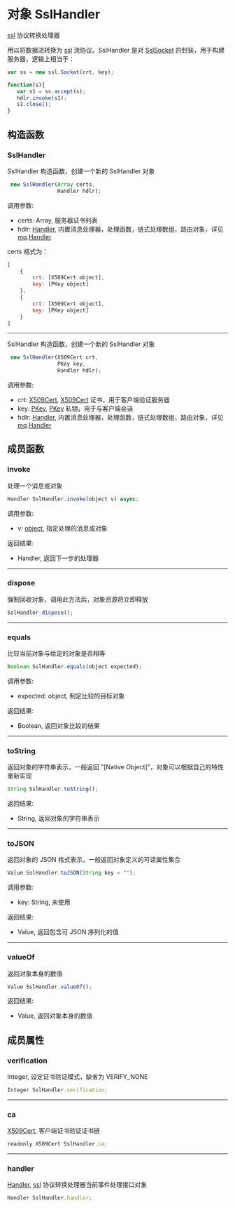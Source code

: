 # 对象 SslHandler
[ssl](../../module/ifs/ssl.md) 协议转换处理器

用以将数据流转换为 [ssl](../../module/ifs/ssl.md) 流协议。SslHandler 是对 [SslSocket](SslSocket.md) 的封装，用于构建服务器，逻辑上相当于：
```JavaScript
var ss = new ssl.Socket(crt, key);

function(s){
   var s1 = ss.accept(s);
   hdlr.invoke(s1);
   s1.close();
}
```

## 构造函数
        
### SslHandler
SslHandler 构造函数，创建一个新的 SslHandler 对象
```JavaScript
 new SslHandler(Array certs,
                Handler hdlr);
```

调用参数:
* certs: Array, 服务器证书列表
* hdlr: [Handler](Handler.md), 内置消息处理器，处理函数，链式处理数组，路由对象，详见 [mq](../../module/ifs/mq.md).[Handler](Handler.md)

certs 格式为：
```JavaScript
[
    {
        crt: [X509Cert object],
        key: [PKey object]
    },
    {
        crt: [X509Cert object],
        key: [PKey object]
    }
]
```

--------------------------
SslHandler 构造函数，创建一个新的 SslHandler 对象
```JavaScript
 new SslHandler(X509Cert crt,
                PKey key,
                Handler hdlr);
```

调用参数:
* crt: [X509Cert](X509Cert.md), [X509Cert](X509Cert.md) 证书，用于客户端验证服务器
* key: [PKey](PKey.md), [PKey](PKey.md) 私钥，用于与客户端会话
* hdlr: [Handler](Handler.md), 内置消息处理器，处理函数，链式处理数组，路由对象，详见 [mq](../../module/ifs/mq.md).[Handler](Handler.md)

## 成员函数
        
### invoke
处理一个消息或对象
```JavaScript
Handler SslHandler.invoke(object v) async;
```

调用参数:
* v: [object](object.md), 指定处理的消息或对象

返回结果:
* Handler, 返回下一步的处理器

--------------------------
### dispose
强制回收对象，调用此方法后，对象资源将立即释放
```JavaScript
SslHandler.dispose();
```

--------------------------
### equals
比较当前对象与给定的对象是否相等
```JavaScript
Boolean SslHandler.equals(object expected);
```

调用参数:
* expected: object, 制定比较的目标对象

返回结果:
* Boolean, 返回对象比较的结果

--------------------------
### toString
返回对象的字符串表示，一般返回 "[Native Object]"，对象可以根据自己的特性重新实现
```JavaScript
String SslHandler.toString();
```

返回结果:
* String, 返回对象的字符串表示

--------------------------
### toJSON
返回对象的 JSON 格式表示，一般返回对象定义的可读属性集合
```JavaScript
Value SslHandler.toJSON(String key = "");
```

调用参数:
* key: String, 未使用

返回结果:
* Value, 返回包含可 JSON 序列化的值

--------------------------
### valueOf
返回对象本身的数值
```JavaScript
Value SslHandler.valueOf();
```

返回结果:
* Value, 返回对象本身的数值

## 成员属性
        
### verification
Integer, 设定证书验证模式，缺省为 VERIFY_NONE
```JavaScript
Integer SslHandler.verification;
```

--------------------------
### ca
[X509Cert](X509Cert.md), 客户端证书验证证书链
```JavaScript
readonly X509Cert SslHandler.ca;
```

--------------------------
### handler
[Handler](Handler.md), [ssl](../../module/ifs/ssl.md) 协议转换处理器当前事件处理接口对象
```JavaScript
Handler SslHandler.handler;
```

